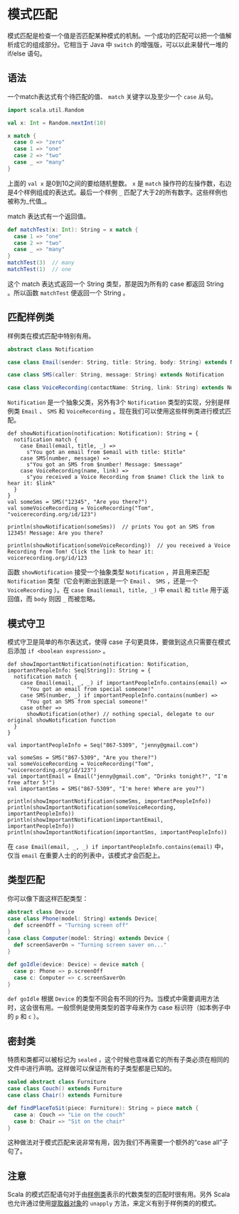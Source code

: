 # 模式匹配

模式匹配是检查一个值是否匹配某种模式的机制。一个成功的匹配可以把一个值解析成它的组成部分。它相当于 Java 中 `switch` 的增强版，可以以此来替代一堆的 if/else 语句。

## 语法

一个match表达式有个待匹配的值、 `match` 关键字以及至少一个 `case` 从句。

```scala
import scala.util.Random

val x: Int = Random.nextInt(10)

x match {
  case 0 => "zero"
  case 1 => "one"
  case 2 => "two"
  case _ => "many"
}
```

上面的 `val x` 是0到10之间的要给随机整数。 `x` 是 `match` 操作符的左操作数，右边是4个样例组成的表达式。最后一个样例 `_` 匹配了大于2的所有数字。这些样例也被称为_代值_。

match 表达式有一个返回值。

```scala
def matchTest(x: Int): String = x match {
  case 1 => "one"
  case 2 => "two"
  case _ => "many"
}
matchTest(3)  // many
matchTest(1)  // one
```

这个 match 表达式返回一个 String 类型，那是因为所有的 case 都返回 String 。所以函数 `matchTest` 便返回一个 String 。

## 匹配样例类

样例类在模式匹配中特别有用。

```scala
abstract class Notification

case class Email(sender: String, title: String, body: String) extends Notification

case class SMS(caller: String, message: String) extends Notification

case class VoiceRecording(contactName: String, link: String) extends Notification


```

`Notification` 是一个抽象父类，另外有3个 `Notification` 类型的实现，分别是样例类 `Email` 、 `SMS` 和 `VoiceRecording` 。现在我们可以使用这些样例类进行模式匹配。

```
def showNotification(notification: Notification): String = {
  notification match {
    case Email(email, title, _) =>
      s"You got an email from $email with title: $title"
    case SMS(number, message) =>
      s"You got an SMS from $number! Message: $message"
    case VoiceRecording(name, link) =>
      s"you received a Voice Recording from $name! Click the link to hear it: $link"
  }
}
val someSms = SMS("12345", "Are you there?")
val someVoiceRecording = VoiceRecording("Tom", "voicerecording.org/id/123")

println(showNotification(someSms))  // prints You got an SMS from 12345! Message: Are you there?

println(showNotification(someVoiceRecording))  // you received a Voice Recording from Tom! Click the link to hear it: voicerecording.org/id/123
```

函数 `showNotification` 接受一个抽象类型 `Notification` ，并且用来匹配 `Notification` 类型（它会判断出到底是一个 `Email` 、 `SMS` ，还是一个 `VoiceRecording` ）。在 `case Email(email, title, _)` 中 `email` 和 `title` 用于返回值，而 `body` 则因 `_` 而被忽略。

## 模式守卫

模式守卫是简单的布尔表达式，使得 case 子句更具体，要做到这点只需要在模式后添加 `if <boolean expression>` 。

```
def showImportantNotification(notification: Notification, importantPeopleInfo: Seq[String]): String = {
  notification match {
    case Email(email, _, _) if importantPeopleInfo.contains(email) =>
      "You got an email from special someone!"
    case SMS(number, _) if importantPeopleInfo.contains(number) =>
      "You got an SMS from special someone!"
    case other =>
      showNotification(other) // nothing special, delegate to our original showNotification function
  }
}

val importantPeopleInfo = Seq("867-5309", "jenny@gmail.com")

val someSms = SMS("867-5309", "Are you there?")
val someVoiceRecording = VoiceRecording("Tom", "voicerecording.org/id/123")
val importantEmail = Email("jenny@gmail.com", "Drinks tonight?", "I'm free after 5!")
val importantSms = SMS("867-5309", "I'm here! Where are you?")

println(showImportantNotification(someSms, importantPeopleInfo))
println(showImportantNotification(someVoiceRecording, importantPeopleInfo))
println(showImportantNotification(importantEmail, importantPeopleInfo))
println(showImportantNotification(importantSms, importantPeopleInfo))
```

在 `case Email(email, _, _) if importantPeopleInfo.contains(email)` 中，仅当 `email` 在重要人士的的列表中，该模式才会匹配上。

## 类型匹配

你可以像下面这样匹配类型：

```scala
abstract class Device
case class Phone(model: String) extends Device{
  def screenOff = "Turning screen off"
}
case class Computer(model: String) extends Device {
  def screenSaverOn = "Turning screen saver on..."
}

def goIdle(device: Device) = device match {
  case p: Phone => p.screenOff
  case c: Computer => c.screenSaverOn
}
```

`def goIdle` 根据 `Device` 的类型不同会有不同的行为。当模式中需要调用方法时，这会很有用。一般惯例是使用类型的首字母来作为 case 标识符（如本例子中的 `p` 和 `c` ）。

## 密封类

特质和类都可以被标记为 `sealed` ，这个时候也意味着它的所有子类必须在相同的文件中进行声明。这样做可以保证所有的子类型都是已知的。

```scala
sealed abstract class Furniture
case class Couch() extends Furniture
case class Chair() extends Furniture

def findPlaceToSit(piece: Furniture): String = piece match {
  case a: Couch => "Lie on the couch"
  case b: Chair => "Sit on the chair"
}
```

这种做法对于模式匹配来说非常有用，因为我们不再需要一个额外的“case all”子句了。

## 注意

Scala 的模式匹配语句对于由[样例类](case-classes.md)表示的代数类型的匹配时很有用。另外 Scala 也允许通过使用[提取器对象](extractor-objects.html)的 `unapply` 方法，来定义有别于样例类的的模式。
